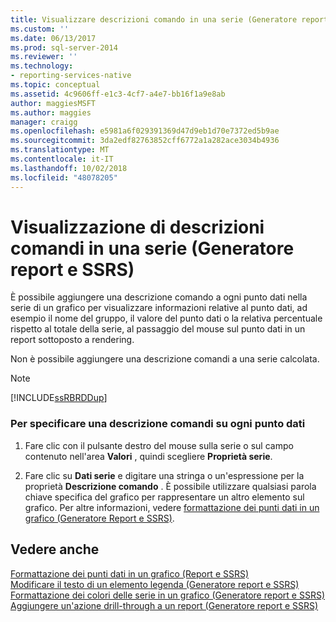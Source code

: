 ```yaml
---
title: Visualizzare descrizioni comando in una serie (Generatore report e SSRS) | Microsoft Docs
ms.custom: ''
ms.date: 06/13/2017
ms.prod: sql-server-2014
ms.reviewer: ''
ms.technology:
- reporting-services-native
ms.topic: conceptual
ms.assetid: 4c9606ff-e1c3-4cf7-a4e7-bb16f1a9e8ab
author: maggiesMSFT
ms.author: maggies
manager: craigg
ms.openlocfilehash: e5981a6f029391369d47d9eb1d70e7372ed5b9ae
ms.sourcegitcommit: 3da2edf82763852cff6772a1a282ace3034b4936
ms.translationtype: MT
ms.contentlocale: it-IT
ms.lasthandoff: 10/02/2018
ms.locfileid: "48078205"
---
```

# <a name="show-tooltips-on-a-series-report-builder-and-ssrs"></a>Visualizzazione di descrizioni comandi in una serie (Generatore report e SSRS)
  È possibile aggiungere una descrizione comando a ogni punto dati nella serie di un grafico per visualizzare informazioni relative al punto dati, ad esempio il nome del gruppo, il valore del punto dati o la relativa percentuale rispetto al totale della serie, al passaggio del mouse sul punto dati in un report sottoposto a rendering.  
  
 Non è possibile aggiungere una descrizione comandi a una serie calcolata.  
  
> [!NOTE]  
>  [!INCLUDE[ssRBRDDup](../../includes/ssrbrddup-md.md)]  
  
### <a name="to-specify-a-tooltip-on-each-data-point"></a>Per specificare una descrizione comandi su ogni punto dati  
  
1.  Fare clic con il pulsante destro del mouse sulla serie o sul campo contenuto nell'area **Valori** , quindi scegliere **Proprietà serie**.  
  
2.  Fare clic su **Dati serie** e digitare una stringa o un'espressione per la proprietà **Descrizione comando** . È possibile utilizzare qualsiasi parola chiave specifica del grafico per rappresentare un altro elemento sul grafico. Per altre informazioni, vedere [formattazione dei punti dati in un grafico &#40;Generatore Report e SSRS&#41;](formatting-data-points-on-a-chart-report-builder-and-ssrs.md).  
  
## <a name="see-also"></a>Vedere anche  
 [Formattazione dei punti dati in un grafico &#40;Report e SSRS&#41;](formatting-data-points-on-a-chart-report-builder-and-ssrs.md)   
 [Modificare il testo di un elemento legenda &#40;Generatore report e SSRS&#41;](chart-legend-change-item-text-report-builder.md)   
 [Formattazione dei colori delle serie in un grafico &#40;Generatore report e SSRS&#41;](formatting-series-colors-on-a-chart-report-builder-and-ssrs.md)   
 [Aggiungere un'azione drill-through a un report &#40;Generatore report e SSRS&#41;](add-a-drillthrough-action-on-a-report-report-builder-and-ssrs.md)  
  
  
